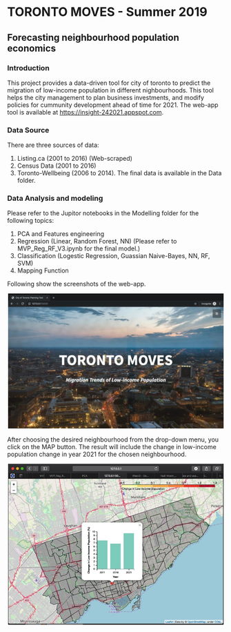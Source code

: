 # TORONTO MOVES - Summer 2019
## Forecasting neighbourhood population economics

### Introduction
This project provides a data-driven tool for city of toronto to predict the migration of low-income population in different nighbourhoods. This tool helps the city management to plan business investments, and modify policies for cummunity development ahead of time for 2021. The web-app tool is available at https://insight-242021.appspot.com. 

### Data Source
There are three sources of data: 
1. Listing.ca (2001 to 2016) (Web-scraped) 
2. Census Data (2001 to 2016) 
3. Toronto-Wellbeing (2006 to 2014). 
The final data is available in the Data folder. 

### Data Analysis and modeling
Please refer to the Jupitor notebooks in the Modelling folder for the following topics:
1. PCA and Features engineering
2. Regression (Linear, Random Forest, NN) (Please refer to MVP_Reg_RF_V3.ipynb for the final model.)
3. Classification (Logestic Regression, Guassian Naive-Bayes, NN, RF, SVM)
4. Mapping Function


Following show the screenshots of the web-app. 
<p align="center">
  <img width="500" src="https://raw.githubusercontent.com/hadimoein/INSIGHT/master/Images/Image%202019-06-04%20at%2011.54%20AM.jpg"></img>
</p>

After choosing the desired neighbourhood from the drop-down menu, you click on the MAP button. The result will include the change in low-income population change in year 2021 for the chosen neighbourhood. 

<p align="center">
  <img width="500" src="https://raw.githubusercontent.com/hadimoein/INSIGHT/master/Images/Image%202019-05-31%20at%207.43%20AM.jpg"></img>
</p>
